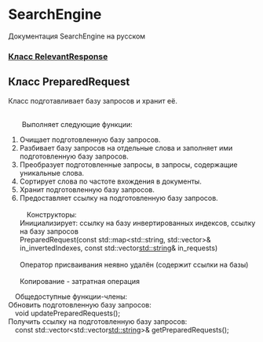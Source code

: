 # SearchEngine
Документация SearchEngine на русском

### [Класс RelevantResponse](../RelevantResponse.md)

## Класс PreparedRequest
Класс подготавливает базу запросов и хранит её.

\
&emsp;&emsp;Выполняет следующие функции:
		
1. Очищает подготовленную базу запросов.
2. Разбивает базу запросов на отдельные слова и заполняет ими подготовленную базу запросов.
3. Преобразует подготовленные запросы, в запросы, содержащие уникальные слова.
4. Сортирует слова по частоте вхождения в документы.
5. Хранит подготовленную базу запросов.
6. Предоставляет ссылку на подготовленную базу запросов.\
\
&emsp;Конструкторы:\
Инициализирует: ссылку на базу инвертированных индексов, ссылку на базу запросов\
			PreparedRequest(const std::map<std::string, std::vector<Entry>>& in_invertedIndexes,
                        const std::vector<std::string>& in_requests)\
\
Оператор присваивания неявно удалён (содержит ссылки на базы)\
\
Копирование - затратная операция

&emsp;Общедоступные функции-члены:\
Обновить подготовленную базу запросов:\
&emsp;void updatePreparedRequests();\
Получить ссылку на подготовленную базу запросов:\
&emsp;const std::vector<std::vector<std::string>>& getPreparedRequests();
